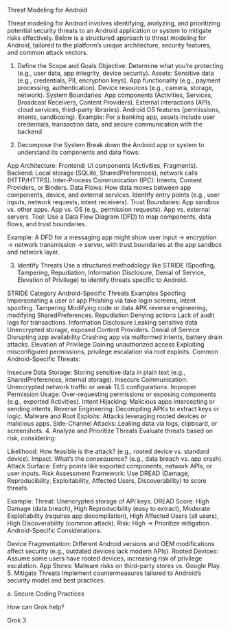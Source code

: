 Threat Modeling for Android 


Threat modeling for Android involves identifying, analyzing, and prioritizing potential security threats to an Android application or system to mitigate risks effectively. Below is a structured approach to threat modeling for Android, tailored to the platform’s unique architecture, security features, and common attack vectors.

1. Define the Scope and Goals
Objective: Determine what you’re protecting (e.g., user data, app integrity, device security).
Assets:
Sensitive data (e.g., credentials, PII, encryption keys).
App functionality (e.g., payment processing, authentication).
Device resources (e.g., camera, storage, network).
System Boundaries:
App components (Activities, Services, Broadcast Receivers, Content Providers).
External interactions (APIs, cloud services, third-party libraries).
Android OS features (permissions, intents, sandboxing).
Example: For a banking app, assets include user credentials, transaction data, and secure communication with the backend.

2. Decompose the System
Break down the Android app or system to understand its components and data flows:

App Architecture:
Frontend: UI components (Activities, Fragments).
Backend: Local storage (SQLite, SharedPreferences), network calls (HTTP/HTTPS).
Inter-Process Communication (IPC): Intents, Content Providers, or Binders.
Data Flows:
How data moves between app components, device, and external services.
Identify entry points (e.g., user inputs, network requests, intent receivers).
Trust Boundaries:
App sandbox vs. other apps.
App vs. OS (e.g., permission requests).
App vs. external servers.
Tool: Use a Data Flow Diagram (DFD) to map components, data flows, and trust boundaries.

Example: A DFD for a messaging app might show user input → encryption → network transmission → server, with trust boundaries at the app sandbox and network layer.

3. Identify Threats
Use a structured methodology like STRIDE (Spoofing, Tampering, Repudiation, Information Disclosure, Denial of Service, Elevation of Privilege) to identify threats specific to Android.

STRIDE Category	Android-Specific Threats	Examples
Spoofing	Impersonating a user or app	Phishing via fake login screens, intent spoofing.
Tampering	Modifying code or data	APK reverse engineering, modifying SharedPreferences.
Repudiation	Denying actions	Lack of audit logs for transactions.
Information Disclosure	Leaking sensitive data	Unencrypted storage, exposed Content Providers.
Denial of Service	Disrupting app availability	Crashing app via malformed intents, battery drain attacks.
Elevation of Privilege	Gaining unauthorized access	Exploiting misconfigured permissions, privilege escalation via root exploits.
Common Android-Specific Threats:

Insecure Data Storage: Storing sensitive data in plain text (e.g., SharedPreferences, internal storage).
Insecure Communication: Unencrypted network traffic or weak TLS configurations.
Improper Permission Usage: Over-requesting permissions or exposing components (e.g., exported Activities).
Intent Hijacking: Malicious apps intercepting or sending intents.
Reverse Engineering: Decompiling APKs to extract keys or logic.
Malware and Root Exploits: Attacks leveraging rooted devices or malicious apps.
Side-Channel Attacks: Leaking data via logs, clipboard, or screenshots.
4. Analyze and Prioritize Threats
Evaluate threats based on risk, considering:

Likelihood: How feasible is the attack? (e.g., rooted device vs. standard device).
Impact: What’s the consequence? (e.g., data breach vs. app crash).
Attack Surface: Entry points like exported components, network APIs, or user inputs.
Risk Assessment Framework: Use DREAD (Damage, Reproducibility, Exploitability, Affected Users, Discoverability) to score threats.

Example:
Threat: Unencrypted storage of API keys.
DREAD Score: High Damage (data breach), High Reproducibility (easy to extract), Moderate Exploitability (requires app decompilation), High Affected Users (all users), High Discoverability (common attack).
Risk: High → Prioritize mitigation.
Android-Specific Considerations:

Device Fragmentation: Different Android versions and OEM modifications affect security (e.g., outdated devices lack modern APIs).
Rooted Devices: Assume some users have rooted devices, increasing risk of privilege escalation.
App Stores: Malware risks on third-party stores vs. Google Play.
5. Mitigate Threats
Implement countermeasures tailored to Android’s security model and best practices.

a. Secure Coding Practices

How can Grok help?





Grok 3
